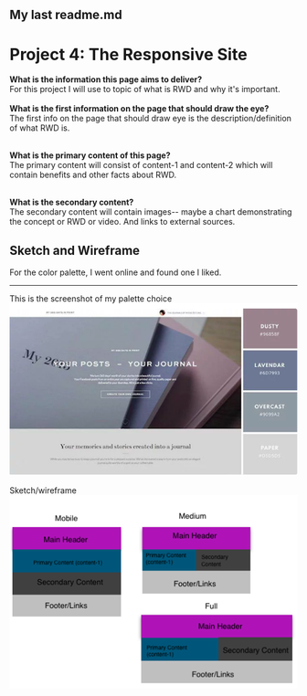 ## My last readme.md

<h1>Project 4: The Responsive Site</h1>

<b>What is the information this page aims to deliver?</b><br>
For this project I will use to topic of what is RWD and why it's important.
<br>
<br><b>What is the first information on the page that should draw the eye?</b><br>
The first info on the page that should draw eye is the description/definition of what RWD is.

<br><b>What is the primary content of this page?</b><br>
The primary content will consist of content-1 and content-2 which will contain benefits and other facts about RWD.

<br><b>What is the secondary content?</b><br>
The secondary content will contain images-- maybe a chart demonstrating the concept or RWD or video. And links to external sources.

<h2>Sketch and Wireframe</h2>
<p>For the color palette, I went online and found one I liked.

 ****
This is the screenshot of my palette choice![Screenshot Of Palette](./images/colorpalette.png)

Sketch/wireframe![Sketch/Wireframe](./images/sketch.png)
